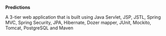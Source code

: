 **Predictions**

A 3-tier web application that is built using Java Servlet, JSP, JSTL, Spring MVC, Spring Security, JPA, Hibernate, Dozer mapper, JUnit, Mockito, Tomcat, PostgreSQL and Maven